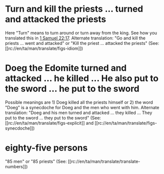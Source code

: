 # Turn and kill the priests ... turned and attacked the priests

Here "Turn" means to turn around or turn away from the king. See how you translated this in [1 Samuel 22:17](./16.md). Alternate translation: "Go and kill the priests ... went and attacked" or "Kill the priest ... attacked the priests" (See: [[rc://en/ta/man/translate/figs-idiom]])

# Doeg the Edomite turned and attacked ... he killed ... He also put to the sword ... he put to the sword

Possible meanings are 1) Doeg killed all the priests himself or 2) the word "Doeg" is a synecdoche for Doeg and the men who went with him. Alternate translation: "Doeg and his men turned and attacked ... they killed ... They put to the sword ... they put to the sword" (See: [[rc://en/ta/man/translate/figs-explicit]] and [[rc://en/ta/man/translate/figs-synecdoche]])

# eighty-five persons

"85 men" or "85 priests" (See: [[rc://en/ta/man/translate/translate-numbers]])

